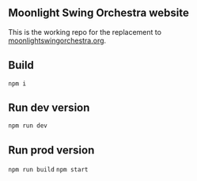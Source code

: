 ## Moonlight Swing Orchestra website
This is the working repo for the replacement to [moonlightswingorchestra.org](http://moonlightswingorchestra.org/ "Moonlight Swing Orchestra").

## Build
`npm i`

## Run dev version
`npm run dev`

## Run prod version
`npm run build`
 `npm start`